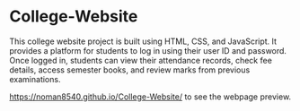 # College-Website

This college website project is built using HTML, CSS, and JavaScript. It provides a platform for students to log in using their user ID and password. Once logged in, students can view their attendance records, check fee details, access semester books, and review marks from previous examinations.

 https://noman8540.github.io/College-Website/ to see the webpage preview.
